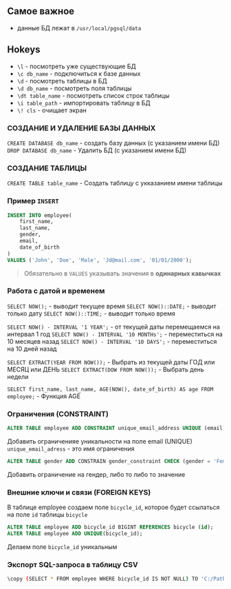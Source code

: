 
## Самое важное
- данные БД лежат в `/usr/local/pgsql/data`

## Hokeys
- `\l` - посмотреть уже существующие БД
- `\c db_name` - подключиться к базе данных
- `\d`  - посмотреть таблицы в БД
- `\d db_name` - посмотреть поля таблицы
- `\dt table_name` - посмотреть список строк таблицы
- `\i table_path` - импортировать таблицу в БД
- `\! cls` - очищает экран

### СОЗДАНИЕ И УДАЛЕНИЕ БАЗЫ ДАННЫХ	

`CREATE DATABASE db_name` - создать базу данных (с указанием имени БД)
`DROP DATABASE db_name` - Удалить БД (с указанием имени БД)

### СОЗДАНИЕ ТАБЛИЦЫ
`CREATE TABLE table_name` - Создать таблицу с укказанием имени таблицы

### Пример `INSERT`
```sql
INSERT INTO employee(
	first_name,
	last_name,
	gender,
	email,
	date_of_birth
)
VALUES ('John', 'Doe', 'Male', 'Jd@mail.com', '01/01/2000');
```

> Обязательно в `VALUES` указывать значения в **одинарных кавычках**


### Работа с датой и временем
`SELECT NOW();` - выводит текущее время
`SELECT NOW()::DATE;` - выводит только дату
`SELECT NOW()::TIME;` - выводит только время

`SELECT NOW() - INTERVAL '1 YEAR';` - от текущей даты перемещаемся на интервал 1 год
`SELECT NOW() - INTERVAL '10 MONTHs';` - переместиться на 10 месяцев назад
`SELECT NOW() - INTERVAL '10 DAYS';` - переместиться на 10 дней назад

`SELECT EXTRACT(YEAR FROM NOW());` - Выбрать из текущей даты ГОД или МЕСЯЦ или ДЕНЬ
`SELECT EXTRACT(DOW FROM NOW());` - Выбрать день недели

`SELECT first_name, last_name, AGE(NOW(), date_of_birth) AS age FROM employee;` - Функция AGE


### Ограничения (CONSTRAINT)
```sql
ALTER TABLE employee ADD CONSTRAINT unique_email_address UNIQUE (email);
```

Добавить ограниченияе уникальности на поле email (UNIQUE)
`unique_email_adress`  - это имя ограничения

```sql
ALTER TABLE gender ADD CONSTRAIN gender_constraint CHECK (gender = 'Female' OR gender = 'Male');
```

Добавить ограничение на гендер, либо то либо то значение 

### Внешние ключи и связи (FOREIGN KEYS)

В таблице employee создаем поле `bicycle_id`, которое будет ссылаться на поле `id` таблицы `bicycle`

```sql
ALTER TABLE employee ADD bicycle_id BIGINT REFERENCES bicycle (id);
ALTER TABLE employee ADD UNIQUE(bicycle_id);
```

Делаем поле `bicycle_id` уникальным


### Экспорт SQL-запроса в таблицу CSV
```bash
\copy (SELECT * FROM employee WHERE bicycle_id IS NOT NULL) TO 'C:/Path_to_db' DELIMITER ',' CSV HEADER;
```

